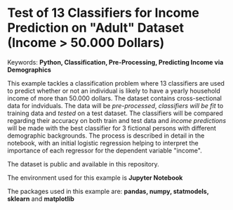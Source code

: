 # Test of 13 Classifiers for Income Prediction on "Adult" Dataset (Income > 50.000 Dollars)
Keywords: <b>Python, Classification, Pre-Processing, Predicting Income via Demographics</b>

This example tackles a classification problem where 13 classifiers are used to predict whether or not an individual is likely to have a yearly household income of more than 50.000 dollars. The dataset contains cross-sectional data for indviduals. The data will be <em>pre-processed</em>, <em>classifiers will be fit</em> to training data and <em>tested</em> on a test dataset. The classifiers will be compared regarding their accuracy on both train and test data and <em>income predictions</em> will be made with the best classifier for 3 fictional persons with different demographic backgrounds. The process is described in detail in the notebook, with an initial logistic regression helping to interpret the importance of each regressor for the dependent variable "income".

The dataset is public and available in this repository.

The environment used for this example is <b>Jupyter Notebook</b>

The packages used in this example are: <b>pandas, numpy, statmodels, sklearn</b> and <b>matplotlib</b>
